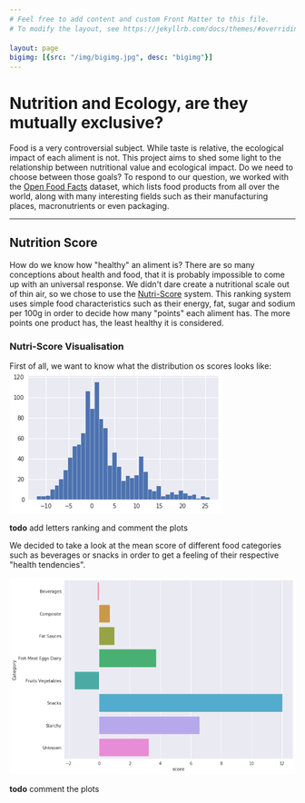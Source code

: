 ```yaml
---
# Feel free to add content and custom Front Matter to this file.
# To modify the layout, see https://jekyllrb.com/docs/themes/#overriding-theme-defaults

layout: page
bigimg: [{src: "/img/bigimg.jpg", desc: "bigimg"}]
---
```


# Nutrition and Ecology, are they mutually exclusive?
Food is a very controversial subject. 
While taste is relative, the ecological impact of each aliment is not.
This project aims to shed some light to the relationship between nutritional value and ecological impact.
Do we need to choose between those goals?
To respond to our question, we worked with the [Open Food Facts](https://fr.openfoodfacts.org/ "Open Food Facts Web Page") dataset, which lists food products from all over the world, along with many interesting fields such as their manufacturing places, macronutrients or even packaging.

---

## Nutrition Score
How do we know how "healthy" an aliment is?
There are so many conceptions about health and food, that it is probably impossible to come up with an universal response.
We didn't dare create a nutritional scale out of thin air, so we chose to use the [Nutri-Score](/nutri-score) system.
This ranking system uses simple food characteristics such as their energy, fat, sugar and sodium per 100g in order to decide how many "points" each aliment has.
The more points one product has, the least healthy it is considered.

### Nutri-Score Visualisation
First of all, we want to know what the distribution os scores looks like:
![Scores Distribution](scores_distribution.png)

**todo** add letters ranking and comment the plots

We decided to take a look at the mean score of different food categories such as beverages or snacks in order to get a feeling of their respective "health tendencies".

![Category Scores](mean_category.png)

**todo** comment the plots


